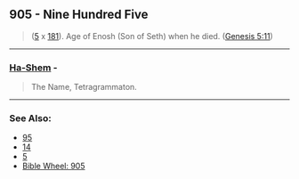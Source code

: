## 905 - Nine Hundred Five
> ([5](5) x [181](181)). Age of Enosh (Son of Seth) when he died. ([Genesis 5:11](http://biblehub.com/genesis/5-11.htm))

---

### [Ha-Shem](/keys/HShMf) - 
> The Name, Tetragrammaton.

---

### See Also:

- [95](95)
- [14](14)
- [5](5)
- [Bible Wheel: 905](https://www.biblewheel.com//GR/GR_Database.php?SearchBy_Gematria=905)
